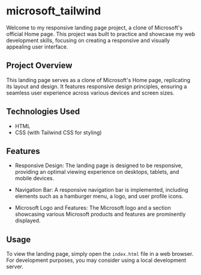 # microsoft_tailwind

Welcome to my responsive landing page project, a clone of Microsoft's official Home page. This project was built to practice and showcase my web development skills, focusing on creating a responsive and visually appealing user interface.

## Project Overview

This landing page serves as a clone of Microsoft's Home page, replicating its layout and design. It features responsive design principles, ensuring a seamless user experience across various devices and screen sizes.

## Technologies Used

- HTML
- CSS (with Tailwind CSS for styling)

## Features

- Responsive Design: The landing page is designed to be responsive, providing an optimal viewing experience on desktops, tablets, and mobile devices.

- Navigation Bar: A responsive navigation bar is implemented, including elements such as a hamburger menu, a logo, and user profile icons.

- Microsoft Logo and Features: The Microsoft logo and a section showcasing various Microsoft products and features are prominently displayed.

## Usage

To view the landing page, simply open the `index.html` file in a web browser. For development purposes, you may consider using a local development server.
